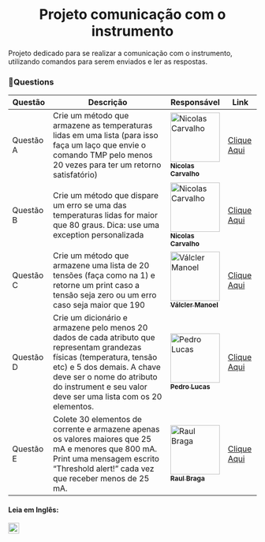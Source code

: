 <h1 align="center">Projeto comunicação com o instrumento</h1>

Projeto dedicado para se realizar a comunicação com o instrumento, utilizando comandos para serem enviados e ler as respostas.

### 📝Questions

| Questão | Descrição | Responsável | Link |
| ------ | ------ | ------ | ------ |
| Questão A | Crie um método que armazene as temperaturas lidas em uma lista (para isso faça um laço que envie o comando TMP pelo menos 20 vezes para ter um retorno satisfatório) | <a href="https://github.com/nicolasscarvalho"><img src="https://avatars.githubusercontent.com/u/98130635?v=4" width="100px;" alt="Nicolas Carvalho"/><br /><sub><b>Nicolas Carvalho</b></sub></a><br /></td> | [Clique Aqui](test_QA.py)
| Questão B | Crie um método que dispare um erro se uma das temperaturas lidas for maior que 80 graus. Dica: use uma exception personalizada| <a href="https://github.com/nicolasscarvalho"><img src="https://avatars.githubusercontent.com/u/98130635?v=4" width="100px;" alt="Nicolas Carvalho"/><br /><sub><b>Nicolas Carvalho</b></sub></a><br /></td> | [Clique Aqui](test_QB.py)
| Questão C| Crie um método que armazene uma lista de 20 tensões  (faça como na 1) e retorne um print caso a tensão seja zero ou um erro caso seja maior que 190 | <a href="https://github.com/Valcler-Manoel"><img src="https://avatars.githubusercontent.com/u/91897674?v=4" width="100px;" alt="Válcler Manoel"/><br /><sub><b>Válcler Manoel</b></sub></a><br /></td> | [Clique Aqui](test_QC.py)
| Questão D | Crie um dicionário e armazene pelo menos 20 dados de cada atributo que representam grandezas físicas (temperatura, tensão etc) e 5 dos demais. A chave deve ser o nome do atributo do instrument e seu valor deve ser uma lista com os 20 elementos.  | <a href="https://github.com/PedroKeita"><img src="https://avatars.githubusercontent.com/u/82671771?v=4" width="100px;" alt="Pedro Lucas"/><br /><sub><b>Pedro Lucas</b></sub></a><br /></td> | [Clique Aqui](test_QD.py)
| Questão E | Colete 30 elementos de corrente e armazene apenas os valores maiores que 25 mA e menores que 800 mA. Print uma mensagem escrito “Threshold alert!” cada vez que receber menos de 25 mA. | <a href="https://github.com/Akkessatsu"><img src="https://avatars.githubusercontent.com/u/99400178?v=4" width="100px;" alt="Raul Braga"/><br /><sub><b>Raul Braga</b></sub></a><br /></td> | [Clique Aqui](test_QE.py)

#### Leia em Inglês:
<kbd>[<img title="Inglês" alt="Inglês" src="https://cdn.staticaly.com/gh/hjnilsson/country-flags/master/svg/us.svg" width="22">](README.md)</kbd>